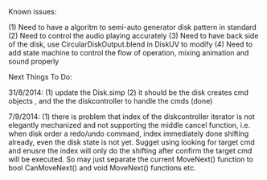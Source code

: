 Known issues:

(1) Need to have a algoritm to semi-auto generator disk pattern in standard
(2) Need to control the audio playing accurately
(3) Need to have back side of the disk, use CircularDiskOutput.blend in DiskUV to modify
(4) Need to add state machine to control the flow of operation, mixing animation and sound properly

Next Things To Do:

31/8/2014:
(1) update the Disk.simp
(2) it should be the disk creates cmd objects , and the the diskcontroller to handle the cmds (done)

7/9/2014:
(1) there is problem that index of the diskcontroller iterator is not elegantly mechanized and not supporting the middle cancel function, i.e. when disk order a redo/undo command, index immediately done shifting already, even the disk state is not yet. Sugget using looking for target cmd and enusre the index will only do the shifting after confirm the target cmd will be executed.
So may just separate the current MoveNext() function to bool CanMoveNext() and void MoveNext() functions etc.

